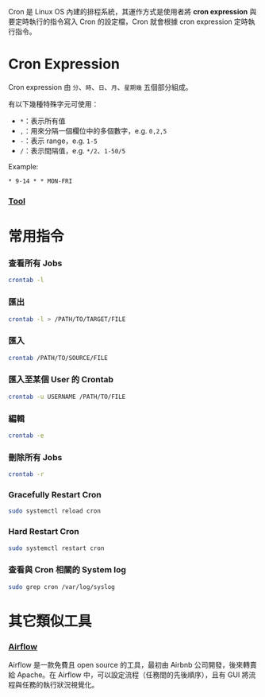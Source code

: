 Cron 是 Linux OS 內建的排程系統，其運作方式是使用者將 **cron expression** 與要定時執行的指令寫入 Cron 的設定檔，Cron 就會根據 cron expression 定時執行指令。

# Cron Expression

Cron expression 由 `分`、`時`、`日`、`月`、`星期幾` 五個部分組成。

有以下幾種特殊字元可使用：

- `*`：表示所有值
- `,`：用來分隔一個欄位中的多個數字，e.g. `0,2,5`
- `-`：表示 range，e.g. `1-5`
- `/`：表示間隔值，e.g. `*/2`、`1-50/5`

Example:

```cron
* 9-14 * * MON-FRI 
```
### [Tool](https://crontab.guru/)

# 常用指令

### 查看所有 Jobs

```bash
crontab -l
```

### 匯出

```bash
crontab -l > /PATH/TO/TARGET/FILE
```


### 匯入

```bash
crontab /PATH/TO/SOURCE/FILE
```

### 匯入至某個 User 的 Crontab

```bash
crontab -u USERNAME /PATH/TO/FILE
```

### 編輯

```bash
crontab -e
```

### 刪除所有 Jobs

```bash
crontab -r
```

### Gracefully Restart Cron

```bash
sudo systemctl reload cron
```

### Hard Restart Cron

```bash
sudo systemctl restart cron
```

### 查看與 Cron 相關的 System log

```bash
sudo grep cron /var/log/syslog
```

# 其它類似工具

### [Airflow](</Services/Airflow.canvas>)

Airflow 是一款免費且 open source 的工具，最初由 Airbnb 公司開發，後來轉賣給 Apache。在 Airflow 中，可以設定流程（任務間的先後順序），且有 GUI 將流程與任務的執行狀況視覺化。
